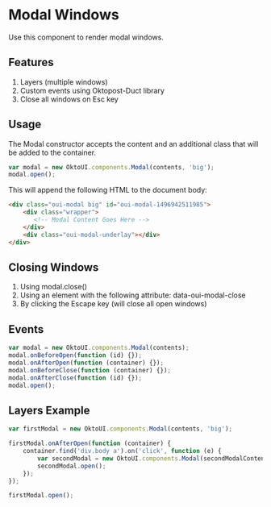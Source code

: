 # Modal Windows
Use this component to render modal windows. 

## Features
1. Layers (multiple windows) 
2. Custom events using Oktopost-Duct library
3. Close all windows on Esc key

## Usage
The Modal constructor accepts the content and an additional class that will be added to the container. 

```JavaScript
var modal = new OktoUI.components.Modal(contents, 'big');
modal.open();
```
This will append the following HTML to the document body:
```HTML
<div class="oui-modal big" id="oui-modal-1496942511985">
    <div class="wrapper">
       <!-- Modal Content Goes Here -->
    </div>
    <div class="oui-modal-underlay"></div>
</div>
```
## Closing Windows
1. Using modal.close()
2. Using an <a> element with the following attribute: data-oui-modal-close
3. By clicking the Escape key (will close all open windows)

## Events
```JavaScript
var modal = new OktoUI.components.Modal(contents);
modal.onBeforeOpen(function (id) {});
modal.onAfterOpen(function (container) {});
modal.onBeforeClose(function (container) {});
modal.onAfterClose(function (id) {});
modal.open();
```

## Layers Example
```JavaScript
var firstModal = new OktoUI.components.Modal(contents, 'big');

firstModal.onAfterOpen(function (container) {
    container.find('div.body a').on('click', function (e) {
        var secondModal = new OktoUI.components.Modal(secondModalContents, 'small');
        secondModal.open();
    });
});

firstModal.open();
```